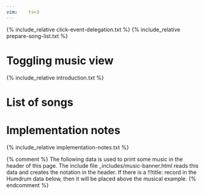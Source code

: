 ```yaml
---
vim:	ts=3
---
```


{% include_relative click-event-delegation.txt %}
{% include_relative prepare-song-list.txt %}

<style>
section {
	min-height: 2000px;
}

</style>

# Toggling music view #

{% include_relative introduction.txt %}



# List of songs #

<div id="song-list"></div>



# Implementation notes #

{% include_relative implementation-notes.txt %}



{% comment %}
	The following data is used to print some music in the header of this page.
	The include file _includes/music-banner.html reads this data and creates
	the notation in the header.  If there is a !!!title: record in the
	Humdrum data below, then it will be placed above the musical example.
{% endcomment %}

<div style="display:none" id="title-notation-source">
!!!title: Learn the Songs of Victory, No. 149 from <i>Teton Sioux Music</i>, Densmore collection
{% include banner-scores/sioux149.krn %}
</div>



